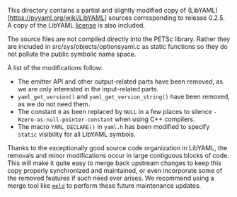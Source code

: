 This directory contains a partial and slightly modified copy of
(LibYAML)[https://pyyaml.org/wiki/LibYAML] sources corresponding to
release 0.2.5. A copy of the LibYAML [license](License) is also included.

The source files are not compiled directly into the PETSc library. Rather they
are included in src/sys/objects/optionsyaml.c as static functions so they do not
pollute the public symbolic name space.

A list of the modifications follow:

* The emitter API and other output-related parts have been removed,
  as we are only interested in the input-related parts.
* `yaml_get_version()` and `yaml_get_version_string()` have been
  removed, as we do not need them.
* The constant `0` as been replaced by `NULL` in a few places to
  silence `-Wzero-as-null-pointer-constant` when using C++ compilers.
* The macro `YAML_DECLARE()` in `yaml.h` has been modified to specify
  `static` visibility for all LibYAML symbols.

Thanks to the exceptionally good source code organization in LibYAML,
the removals and minor modifications occur in large contiguous blocks
of code. This will make it quite easy to merge back upstream changes
to keep this copy properly synchronized and maintained, or even
incorporate some of the removed features if such need ever arises. We
recommend using a merge tool like [`meld`](https://meldmerge.org/) to
perform these future maintenance updates.
